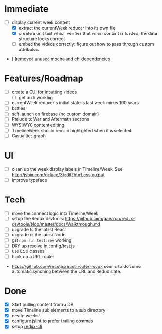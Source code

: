 # Immediate
* [ ] display current week content
  * [x] extract the currentWeek reducer into its own file
  * [x] create a unit test which verifies that when content is loaded, the data structure looks correct
  * [ ] embed the videos correctly: figure out how to pass through custom attributes.
* [ ]removed unused mocha and chi dependencies

# Features/Roadmap
* [ ] create a GUI for inputting videos
  * [ ] get auth working
* [ ] currentWeek reducer's initial state is last week minus 100 years
* [ ] battles
* [ ] soft launch on firebase (no custom domain)
* [ ] Prelude to War and Aftermath sections
* [ ] WYSIWYG content editing
* [ ] TimelineWeek should remain highlighted when it is selected
* [ ] Casualties graph

# UI
* [ ] clean up the week display labels in Timeline/Week. See http://jsbin.com/qeluce/3/edit?html,css,output
* [ ] improve typeface

# Tech
* [ ] move the connect logic into Timeline/Week
* [ ] setup the Redux devtools: https://github.com/gaearon/redux-devtools/blob/master/docs/Walkthrough.md
* [ ] upgrade to the latest React
* [ ] upgrade to the latest Node
* [ ] get `npm run test:dev` working
* [ ] DRY up resolve in config/test.js
* [ ] use ES6 classes
* [ ] hook up a URL router
 * https://github.com/reactjs/react-router-redux seems to do some automatic synching between the URL and Redux state.

# Done
* [x] Start pulling content from a DB
* [x] move Timeline sub elements to a sub directory
* [x] create weeks!
* [x] configure jslint to prefer trailing commas
* [x] setup [redux-cli](https://www.npmjs.com/package/redux-cli)
